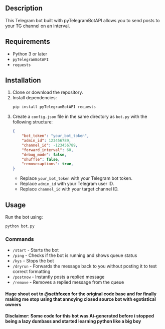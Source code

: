 ## Description

This Telegram bot built with pyTelegramBotAPI allows you to send posts to your TG channel on an interval.

## Requirements

- Python 3 or later
- `pyTelegramBotAPI`
- `requests`

## Installation

1. Clone or download the repository.
2. Install dependencies:
   ```sh
   pip install pyTelegramBotAPI requests
   ```
3. Create a `config.json` file in the same directory as `bot.py` with the following structure:
   ```json
   {
       "bot_token": "your_bot_token",
       "admin_id": 123456789,
       "channel_id": -123456789,
       "forward_interval": 60,
       "debug_mode": false,
       "shuffle": false,
       "removecaptions": true,
   }
   ```
   - Replace `your_bot_token` with your Telegram bot token.
   - Replace `admin_id` with your Telegram user ID.
   - Replace `channel_id` with your target channel ID.

## Usage

Run the bot using:

```sh
python bot.py
```

### Commands

- `/start` - Starts the bot
- `/ping` - Checks if the bot is running and shows queue status
- `/kys` - Stops the bot
- `/dryrun` - Forwards the message back to you without posting it to test correct formatting
- `/postnow` - Instantly posts a replied message
- `/remove` - Removes a replied message from the queue

#### Huge shout out to [@sethfoxen](https://github.com/sethfoxen) for the original code base and for finally making me stop using that annoying closed source bot with egotistical owners

#### Disclaimer: Some code for this bot was Ai-generated before i stopped being a lazy dumbass and started learning python like a big boy
